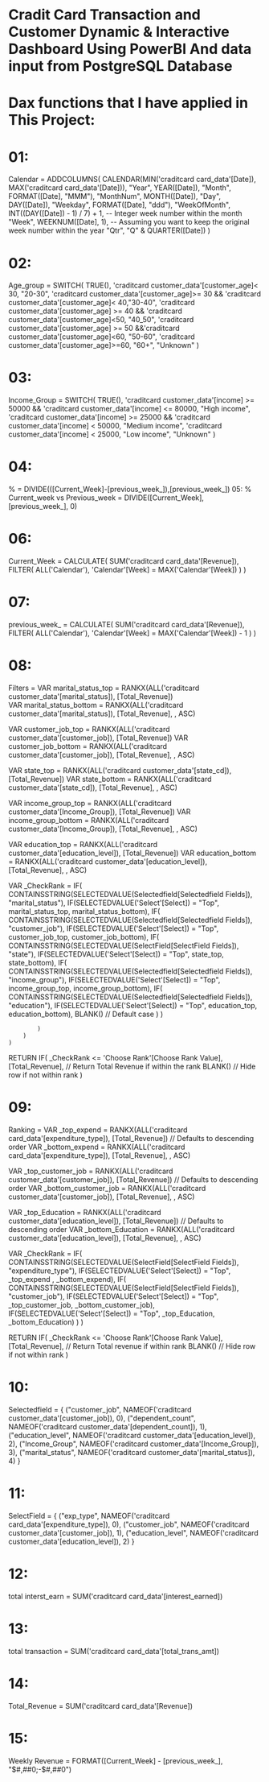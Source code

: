 # Cradit Card Transaction and Customer Dynamic & Interactive Dashboard Using PowerBI And data input from PostgreSQL Database


# Dax functions that I have applied in This Project:
# 01:
Calendar = ADDCOLUMNS(
    CALENDAR(MIN('craditcard card_data'[Date]), MAX('craditcard card_data'[Date])), 
    "Year", YEAR([Date]),
    "Month", FORMAT([Date], "MMM"),
    "MonthNum", MONTH([Date]),
    "Day", DAY([Date]),
    "Weekday", FORMAT([Date], "ddd"),
    "WeekOfMonth", 
        INT((DAY([Date]) - 1) / 7) + 1,  -- Integer week number within the month
    "Week", WEEKNUM([Date], 1),  -- Assuming you want to keep the original week number within the year
    "Qtr", "Q" & QUARTER([Date])
)
# 02:
Age_group = SWITCH(
    TRUE(),
    'craditcard customer_data'[customer_age]< 30, "20-30",
    'craditcard customer_data'[customer_age]>= 30 && 'craditcard customer_data'[customer_age]< 40,"30-40",
    'craditcard customer_data'[customer_age] >= 40 && 'craditcard customer_data'[customer_age]<50, "40_50",
    'craditcard customer_data'[customer_age] >= 50 &&'craditcard customer_data'[customer_age]<60, "50-60",
    'craditcard customer_data'[customer_age]>=60, "60+",
    "Unknown"
    )
# 03:
Income_Group = SWITCH(
    TRUE(),
    'craditcard customer_data'[income] >= 50000 && 'craditcard customer_data'[income] <= 80000, "High income",
    'craditcard customer_data'[income] >= 25000 && 'craditcard customer_data'[income] < 50000, "Medium income",
    'craditcard customer_data'[income] < 25000, "Low income",
    "Unknown"
)
# 04:
% = DIVIDE(([Current_Week]-[previous_week_]),[previous_week_])
05:
% Current_week vs Previous_week = 
DIVIDE([Current_Week], [previous_week_], 0)
# 06:
Current_Week = CALCULATE(
    SUM('craditcard card_data'[Revenue]), 
    FILTER(
        ALL('Calendar'), 
        'Calendar'[Week] = MAX('Calendar'[Week])
    )
)
# 07:
previous_week_ = CALCULATE(
    SUM('craditcard card_data'[Revenue]), 
    FILTER(
        ALL('Calendar'), 
        'Calendar'[Week] = MAX('Calendar'[Week]) - 1
    )
)
# 08:
Filters = 
VAR marital_status_top = RANKX(ALL('craditcard customer_data'[marital_status]), [Total_Revenue])  
VAR marital_status_bottom = RANKX(ALL('craditcard customer_data'[marital_status]), [Total_Revenue], , ASC)

VAR customer_job_top = RANKX(ALL('craditcard customer_data'[customer_job]), [Total_Revenue])
VAR customer_job_bottom = RANKX(ALL('craditcard customer_data'[customer_job]), [Total_Revenue], , ASC)

VAR state_top = RANKX(ALL('craditcard customer_data'[state_cd]), [Total_Revenue])
VAR state_bottom = RANKX(ALL('craditcard customer_data'[state_cd]), [Total_Revenue], , ASC)

VAR income_group_top = RANKX(ALL('craditcard customer_data'[Income_Group]), [Total_Revenue])
VAR income_group_bottom = RANKX(ALL('craditcard customer_data'[Income_Group]), [Total_Revenue], , ASC)

VAR education_top = RANKX(ALL('craditcard customer_data'[education_level]), [Total_Revenue])
VAR education_bottom = RANKX(ALL('craditcard customer_data'[education_level]), [Total_Revenue], , ASC)

VAR _CheckRank = 
    IF(
        CONTAINSSTRING(SELECTEDVALUE(Selectedfield[Selectedfield Fields]), "marital_status"),
        IF(SELECTEDVALUE('Select'[Select]) = "Top", marital_status_top, marital_status_bottom),
        IF(
            CONTAINSSTRING(SELECTEDVALUE(Selectedfield[Selectedfield Fields]), "customer_job"),
            IF(SELECTEDVALUE('Select'[Select]) = "Top", customer_job_top, customer_job_bottom),
            IF(
                CONTAINSSTRING(SELECTEDVALUE(SelectField[SelectField Fields]), "state"),
                IF(SELECTEDVALUE('Select'[Select]) = "Top", state_top, state_bottom),
                    IF(
                        CONTAINSSTRING(SELECTEDVALUE(Selectedfield[Selectedfield Fields]), "income_group"),
                        IF(SELECTEDVALUE('Select'[Select]) = "Top", income_group_top, income_group_bottom),
                        IF(
                            CONTAINSSTRING(SELECTEDVALUE(Selectedfield[Selectedfield Fields]), "education"),
                            IF(SELECTEDVALUE('Select'[Select]) = "Top", education_top, education_bottom),
                            BLANK()  // Default case
                        )
                    )
                
            )
        )
    )

RETURN
IF(
    _CheckRank <= 'Choose Rank'[Choose Rank Value], 
    [Total_Revenue],  // Return Total Revenue if within the rank
    BLANK()  // Hide row if not within rank
)
# 09:

Ranking = VAR _top_expend = RANKX(ALL('craditcard card_data'[expenditure_type]), [Total_Revenue])  // Defaults to descending order
VAR _bottom_expend = RANKX(ALL('craditcard card_data'[expenditure_type]), [Total_Revenue], , ASC)

VAR _top_customer_job = RANKX(ALL('craditcard customer_data'[customer_job]), [Total_Revenue])  // Defaults to descending order
VAR _bottom_customer_job = RANKX(ALL('craditcard customer_data'[customer_job]), [Total_Revenue], , ASC)

VAR _top_Education = RANKX(ALL('craditcard customer_data'[education_level]), [Total_Revenue])  // Defaults to descending order
VAR _bottom_Education = RANKX(ALL('craditcard customer_data'[education_level]), [Total_Revenue], , ASC)

VAR _CheckRank = 
    IF(
        CONTAINSSTRING(SELECTEDVALUE(SelectField[SelectField Fields]), "expenditure_type"),
        IF(SELECTEDVALUE('Select'[Select]) = "Top", _top_expend , _bottom_expend),
        IF(
            CONTAINSSTRING(SELECTEDVALUE(SelectField[SelectField Fields]), "customer_job"),
            IF(SELECTEDVALUE('Select'[Select]) = "Top", _top_customer_job, _bottom_customer_job),
            IF(SELECTEDVALUE('Select'[Select]) = "Top", _top_Education, _bottom_Education)
        )
    )

RETURN
IF(
    _CheckRank <= 'Choose Rank'[Choose Rank Value], [Total_Revenue],  // Return Total revenue if within rank
    BLANK()  // Hide row if not within rank
)
# 10:
Selectedfield = {
    ("customer_job", NAMEOF('craditcard customer_data'[customer_job]), 0),
    ("dependent_count", NAMEOF('craditcard customer_data'[dependent_count]), 1),
    ("education_level", NAMEOF('craditcard customer_data'[education_level]), 2),
    ("Income_Group", NAMEOF('craditcard customer_data'[Income_Group]), 3),
    ("marital_status", NAMEOF('craditcard customer_data'[marital_status]), 4)
}
# 11:
SelectField = {
    ("exp_type", NAMEOF('craditcard card_data'[expenditure_type]), 0),
    ("customer_job", NAMEOF('craditcard customer_data'[customer_job]), 1),
    ("education_level", NAMEOF('craditcard customer_data'[education_level]), 2)
}
# 12:
total interst_earn = SUM('craditcard card_data'[interest_earned])
# 13:
total transaction = SUM('craditcard card_data'[total_trans_amt])
# 14:
Total_Revenue = SUM('craditcard card_data'[Revenue])
# 15:
Weekly Revenue = 
FORMAT([Current_Week] - [previous_week_], "$#,##0;-$#,##0")
